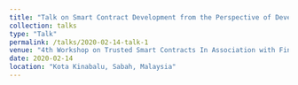 ```yaml
---
title: "Talk on Smart Contract Development from the Perspective of Developers: Topics and Issues Discussed on Social Media"
collection: talks
type: "Talk"
permalink: /talks/2020-02-14-talk-1
venue: "4th Workshop on Trusted Smart Contracts In Association with Financial Cryptography 2020 (FC 2020)"
date: 2020-02-14
location: "Kota Kinabalu, Sabah, Malaysia"
---
```


[//]: # (This is a description of your talk, which is a markdown files that can be all markdown-ified like any other post. Yay markdown!)
